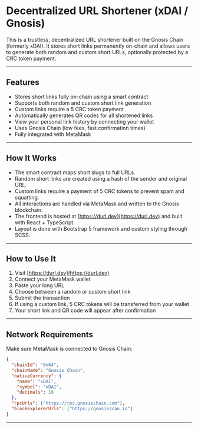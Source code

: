 # Decentralized URL Shortener (xDAI / Gnosis)

This is a trustless, decentralized URL shortener built on the Gnosis Chain (formerly xDAI). It stores short links permanently on-chain and allows users to generate both random and custom short URLs, optionally protected by a CRC token payment.

---

## Features

- Stores short links fully on-chain using a smart contract
- Supports both random and custom short link generation
- Custom links require a 5 CRC token payment
- Automatically generates QR codes for all shortened links
- View your personal link history by connecting your wallet
- Uses Gnosis Chain (low fees, fast confirmation times)
- Fully integrated with MetaMask

---

## How It Works

- The smart contract maps short slugs to full URLs.
- Random short links are created using a hash of the sender and original URL.
- Custom links require a payment of 5 CRC tokens to prevent spam and squatting.
- All interactions are handled via MetaMask and written to the Gnosis blockchain.
- The frontend is hosted at [https://durl.dev](https://durl.dev) and built with React + TypeScript.
- Layout is done with Bootstrap 5 framework and custom styling through SCSS.

---

## How to Use It

1. Visit [https://durl.dev](https://durl.dev)
2. Connect your MetaMask wallet
3. Paste your long URL
4. Choose between a random or custom short link
5. Submit the transaction
6. If using a custom link, 5 CRC tokens will be transferred from your wallet
7. Your short link and QR code will appear after confirmation

---

## Network Requirements

Make sure MetaMask is connected to Gnosis Chain:

```json
{
  "chainId": "0x64",
  "chainName": "Gnosis Chain",
  "nativeCurrency": {
    "name": "xDAI",
    "symbol": "xDAI",
    "decimals": 18
  },
  "rpcUrls": ["https://rpc.gnosischain.com"],
  "blockExplorerUrls": ["https://gnosisscan.io"]
}
```
---
